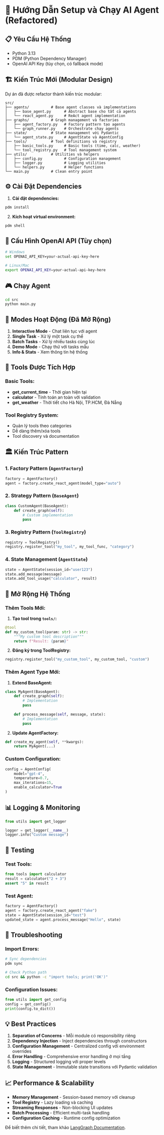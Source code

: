 # 🚀 Hướng Dẫn Setup và Chạy AI Agent (Refactored)

## 📋 Yêu Cầu Hệ Thống
- Python 3.13
- PDM (Python Dependency Manager)
- OpenAI API Key (tùy chọn, có fallback mode)

## 🏗️ Kiến Trúc Mới (Modular Design)

Dự án đã được refactor thành kiến trúc modular:

```
src/
├── agents/          # Base agent classes và implementations
│   ├── base_agent.py      # Abstract base cho tất cả agents
│   └── react_agent.py     # ReAct agent implementation
├── graphs/          # Graph management và factories
│   ├── agent_factory.py   # Factory pattern tạo agents
│   └── graph_runner.py    # Orchestrate chạy agents
├── state/           # State management với Pydantic
│   └── agent_state.py     # AgentState và AgentConfig
├── tools/           # Tool definitions và registry
│   ├── basic_tools.py     # Basic tools (time, calc, weather)
│   └── tool_registry.py   # Tool management system
├── utils/           # Utilities và helpers
│   ├── config.py          # Configuration management
│   ├── logger.py          # Logging utilities
│   └── helpers.py         # Helper functions
└── main.py          # Clean entry point
```

## ⚙️ Cài Đặt Dependencies

1. **Cài đặt dependencies:**
```bash
pdm install
```

2. **Kích hoạt virtual environment:**
```bash
pdm shell
```

## 🔑 Cấu Hình OpenAI API (Tùy chọn)

```bash
# Windows
set OPENAI_API_KEY=your-actual-api-key-here

# Linux/Mac
export OPENAI_API_KEY=your-actual-api-key-here
```

## 🎮 Chạy Agent

```bash
cd src
python main.py
```

## 🎯 Modes Hoạt Động (Đã Mở Rộng)

1. **Interactive Mode** - Chat liên tục với agent
2. **Single Task** - Xử lý một task cụ thể
3. **Batch Tasks** - Xử lý nhiều tasks cùng lúc  
4. **Demo Mode** - Chạy thử với tasks mẫu
5. **Info & Stats** - Xem thông tin hệ thống

## 🔧 Tools Được Tích Hợp

### Basic Tools:
- **get_current_time** - Thời gian hiện tại
- **calculator** - Tính toán an toàn với validation
- **get_weather** - Thời tiết cho Hà Nội, TP.HCM, Đà Nẵng

### Tool Registry System:
- Quản lý tools theo categories
- Dễ dàng thêm/xóa tools
- Tool discovery và documentation

## 🏛️ Kiến Trúc Pattern

### 1. **Factory Pattern** (`AgentFactory`)
```python
factory = AgentFactory()
agent = factory.create_react_agent(model_type="auto")
```

### 2. **Strategy Pattern** (`BaseAgent`)
```python
class CustomAgent(BaseAgent):
    def create_graph(self):
        # Custom implementation
        pass
```

### 3. **Registry Pattern** (`ToolRegistry`)
```python
registry = ToolRegistry()
registry.register_tool("my_tool", my_tool_func, "category")
```

### 4. **State Management** (`AgentState`)
```python
state = AgentState(session_id="user123")
state.add_message(message)
state.add_tool_usage("calculator", result)
```

## 🔄 Mở Rộng Hệ Thống

### Thêm Tools Mới:

1. **Tạo tool trong `tools/`:**
```python
@tool
def my_custom_tool(param: str) -> str:
    """My custom tool description"""
    return f"Result: {param}"
```

2. **Đăng ký trong ToolRegistry:**
```python
registry.register_tool("my_custom_tool", my_custom_tool, "custom")
```

### Thêm Agent Type Mới:

1. **Extend BaseAgent:**
```python
class MyAgent(BaseAgent):
    def create_graph(self):
        # Implementation
        pass
    
    def process_message(self, message, state):
        # Implementation
        pass
```

2. **Update AgentFactory:**
```python
def create_my_agent(self, **kwargs):
    return MyAgent(...)
```

### Custom Configuration:

```python
config = AgentConfig(
    model="gpt-4",
    temperature=0.7,
    max_iterations=15,
    enable_calculator=True
)
```

## 📊 Logging & Monitoring

```python
from utils import get_logger

logger = get_logger(__name__)
logger.info("Custom message")
```

## 🧪 Testing

### Test Tools:
```python
from tools import calculator
result = calculator("2 + 3")
assert "5" in result
```

### Test Agent:
```python
factory = AgentFactory()
agent = factory.create_react_agent("fake")
state = AgentState(session_id="test")
updated_state = agent.process_message("Hello", state)
```

## 🔧 Troubleshooting

### Import Errors:
```bash
# Sync dependencies
pdm sync

# Check Python path
cd src && python -c "import tools; print('OK')"
```

### Configuration Issues:
```python
from utils import get_config
config = get_config()
print(config.to_dict())
```

## 💡 Best Practices

1. **Separation of Concerns** - Mỗi module có responsibility riêng
2. **Dependency Injection** - Inject dependencies through constructors
3. **Configuration Management** - Centralized config với environment overrides
4. **Error Handling** - Comprehensive error handling ở mọi tầng
5. **Logging** - Structured logging với proper levels
6. **State Management** - Immutable state transitions với Pydantic validation

## 📈 Performance & Scalability

- **Memory Management** - Session-based memory với cleanup
- **Tool Registry** - Lazy loading và caching
- **Streaming Responses** - Non-blocking UI updates  
- **Batch Processing** - Efficient multi-task handling
- **Configuration Caching** - Runtime config optimization

Để biết thêm chi tiết, tham khảo [LangGraph Documentation](https://langchain-ai.github.io/langgraph/).
